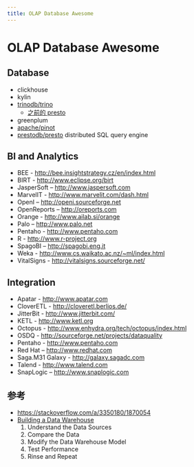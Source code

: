 ```yaml
---
title: OLAP Database Awesome
---
```


# OLAP Database Awesome

## Database

- clickhouse
- kylin
- [trinodb/trino](https://github.com/trinodb/trino)
  - [之前的 presto](https://trino.io/blog/2020/12/27/announcing-trino.html)
- greenplum
- [apache/pinot](https://github.com/apache/pinot)
- [prestodb/presto](https://github.com/prestodb/presto)
  distributed SQL query engine

## BI and Analytics

- BEE - http://bee.insightstrategy.cz/en/index.html
- BIRT - http://www.eclipse.org/birt
- JasperSoft – http://www.jaspersoft.com
- MarvelIT - http://www.marvelit.com/dash.html
- OpenI – http://openi.sourceforge.net
- OpenReports – http://oreports.com
- Orange - http://www.ailab.si/orange
- Palo – http://www.palo.net
- Pentaho - http://www.pentaho.com
- R - http://www.r-project.org
- SpagoBI – http://spagobi.eng.it
- Weka - http://www.cs.waikato.ac.nz/~ml/index.html
- VitalSigns - http://vitalsigns.sourceforge.net/

## Integration

- Apatar - http://www.apatar.com
- CloverETL - http://cloveretl.berlios.de/
- JitterBit - http://www.jitterbit.com/
- KETL - http://www.ketl.org
- Octopus - http://www.enhydra.org/tech/octopus/index.html
- OSDQ - http://sourceforge.net/projects/dataquality
- Pentaho - http://www.pentaho.com
- Red Hat – http://www.redhat.com
- Saga.M31 Galaxy - http://galaxy.sagadc.com
- Talend - http://www.talend.com
- SnapLogic – http://www.snaplogic.com

## 参考

- https://stackoverflow.com/a/3350180/1870054
- [Building a Data Warehouse](https://www.wherescape.com/blog/building-a-data-warehouse/)
  1. Understand the Data Sources
  2. Compare the Data
  3. Modify the Data Warehouse Model
  4. Test Performance
  5. Rinse and Repeat
